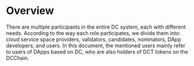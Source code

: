 # Overview

There are multiple participants in the entire DC system, each with different needs. According to the way each role participates, we divide them into: cloud service space providers, validators, candidates, nominators, DApp developers, and users. In this document, the mentioned users mainly refer to users of DApps based on DC, who are also holders of DCT tokens on the DCChain.
